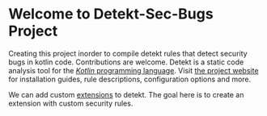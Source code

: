 # Welcome to Detekt-Sec-Bugs Project

Creating this project inorder to compile detekt rules that detect security bugs in kotlin code. Contributions are welcome.
Detekt is a static code analysis tool for the [_Kotlin_  programming language](https://kotlinlang.org/). Visit [the project website](https://detekt.dev/) for installation guides, rule descriptions, configuration options and more.

We can add custom [extensions](https://detekt.dev/extensions.html) to detekt. The goal here is to create an extension with custom security rules.
